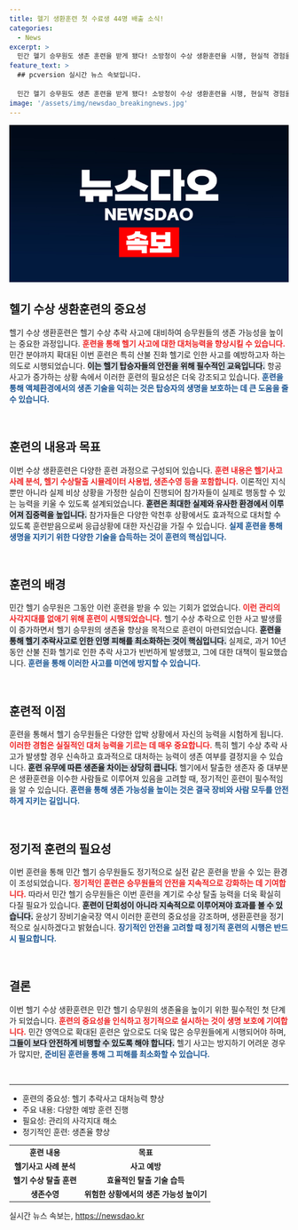 ```yaml
---
title: 헬기 생환훈련 첫 수료생 44명 배출 소식!
categories:
  - News
excerpt: >
  민간 헬기 승무원도 생존 훈련을 받게 됐다! 소방청이 수상 생환훈련을 시행, 현실적 경험을 통해 실제 사고 발생 시 생존율 향상에 기여할 전망. 탑승자들의 자신감이 높아지는 계기가 될 이 훈련, 자세한 내용이 궁금하다면 클릭!
feature_text: >
  ## pcversion 실시간 뉴스 속보입니다.

  민간 헬기 승무원도 생존 훈련을 받게 됐다! 소방청이 수상 생환훈련을 시행, 현실적 경험을 통해 실제 사고 발생 시 생존율 향상에 기여할 전망. 탑승자들의 자신감이 높아지는 계기가 될 이 훈련, 자세한 내용이 궁금하다면 클릭!
image: '/assets/img/newsdao_breakingnews.jpg'
---
```


<p><img src="/assets/img/newsdao_breakingnews.jpg" alt="pcversion 속보" /></p>

<h2 data-ke-size="size26">헬기 수상 생환훈련의 중요성</h2>

<p data-ke-size="size16">헬기 수상 생환훈련은 헬기 수상 추락 사고에 대비하여 승무원들의 생존 가능성을 높이는 중요한 과정입니다. <b><span style="color: #ee2323;">훈련을 통해 헬기 사고에 대한 대처능력을 향상시킬 수 있습니다.</span></b> 민간 분야까지 확대된 이번 훈련은 특히 산불 진화 헬기로 인한 사고를 예방하고자 하는 의도로 시행되었습니다. <b><span style="background-color: #21538527;">이는 헬기 탑승자들의 안전을 위해 필수적인 교육입니다.</span></b> 항공 사고가 증가하는 상황 속에서 이러한 훈련의 필요성은 더욱 강조되고 있습니다. <b><span style="color: #1a5490;">훈련을 통해 액체환경에서의 생존 기술을 익히는 것은 탑승자의 생명을 보호하는 데 큰 도움을 줄 수 있습니다.</span></b></p>

<p data-ke-size="size16">&nbsp;</p>

<h2 data-ke-size="size26">훈련의 내용과 목표</h2>

<p data-ke-size="size16">이번 수상 생환훈련은 다양한 훈련 과정으로 구성되어 있습니다. <b><span style="color: #ee2323;">훈련 내용은 헬기사고 사례 분석, 헬기 수상탈출 시뮬레이터 사용법, 생존수영 등을 포함합니다.</span></b> 이론적인 지식 뿐만 아니라 실제 비상 상황을 가정한 실습이 진행되어 참가자들이 실제로 행동할 수 있는 능력을 키울 수 있도록 설계되었습니다. <b><span style="background-color: #21538527;">훈련은 최대한 실제와 유사한 환경에서 이루어져 집중력을 높입니다.</span></b> 참가자들은 다양한 악천후 상황에서도 효과적으로 대처할 수 있도록 훈련받음으로써 응급상황에 대한 자신감을 가질 수 있습니다. <b><span style="color: #1a5490;">실제 훈련을 통해 생명을 지키기 위한 다양한 기술을 습득하는 것이 훈련의 핵심입니다.</span></b></p>

<p data-ke-size="size16">&nbsp;</p>

<h2 data-ke-size="size26">훈련의 배경</h2>

<p data-ke-size="size16">민간 헬기 승무원은 그동안 이런 훈련을 받을 수 있는 기회가 없었습니다. <b><span style="color: #ee2323;">이런 관리의 사각지대를 없애기 위해 훈련이 시행되었습니다.</span></b> 헬기 수상 추락으로 인한 사고 발생률이 증가하면서 헬기 승무원의 생존율 향상을 목적으로 훈련이 마련되었습니다. <b><span style="background-color: #21538527;">훈련을 통해 헬기 추락사고로 인한 인명 피해를 최소화하는 것이 핵심입니다.</span></b> 실제로, 과거 10년 동안 산불 진화 헬기로 인한 추락 사고가 빈번하게 발생했고, 그에 대한 대책이 필요했습니다. <b><span style="color: #1a5490;">훈련을 통해 이러한 사고를 미연에 방지할 수 있습니다.</span></b></p>

<p data-ke-size="size16">&nbsp;</p>

<h2 data-ke-size="size26">훈련적 이점</h2>

<p data-ke-size="size16">훈련을 통해서 헬기 승무원들은 다양한 압박 상황에서 자신의 능력을 시험하게 됩니다. <b><span style="color: #ee2323;">이러한 경험은 실질적인 대처 능력을 기르는 데 매우 중요합니다.</span></b> 특히 헬기 수상 추락 사고가 발생할 경우 신속하고 효과적으로 대처하는 능력이 생존 여부를 결정지을 수 있습니다. <b><span style="background-color: #21538527;">훈련 유무에 따른 생존율 차이는 상당히 큽니다.</span></b> 헬기에서 탈출한 생존자 중 대부분은 생환훈련을 이수한 사람들로 이루어져 있음을 고려할 때, 정기적인 훈련이 필수적임을 알 수 있습니다. <b><span style="color: #1a5490;">훈련을 통해 생존 가능성을 높이는 것은 결국 장비와 사람 모두를 안전하게 지키는 길입니다.</span></b></p>

<p data-ke-size="size16">&nbsp;</p>

<h2 data-ke-size="size26">정기적 훈련의 필요성</h2>

<p data-ke-size="size16">이번 훈련을 통해 민간 헬기 승무원들도 정기적으로 실전 같은 훈련을 받을 수 있는 환경이 조성되었습니다. <b><span style="color: #ee2323;">정기적인 훈련은 승무원들의 안전을 지속적으로 강화하는 데 기여합니다.</span></b> 따라서 민간 헬기 승무원들은 이번 훈련을 계기로 수상 탈출 능력을 더욱 확실히 다질 필요가 있습니다. <b><span style="background-color: #21538527;">훈련이 단회성이 아니라 지속적으로 이루어져야 효과를 볼 수 있습니다.</span></b> 윤상기 장비기술국장 역시 이러한 훈련의 중요성을 강조하며, 생환훈련을 정기적으로 실시하겠다고 밝혔습니다. <b><span style="color: #1a5490;">장기적인 안전을 고려할 때 정기적 훈련의 시행은 반드시 필요합니다.</span></b></p>

<p data-ke-size="size16">&nbsp;</p>

<h2 data-ke-size="size26">결론</h2>

<p data-ke-size="size16">이번 헬기 수상 생환훈련은 민간 헬기 승무원의 생존율을 높이기 위한 필수적인 첫 단계가 되었습니다. <b><span style="color: #ee2323;">훈련의 중요성을 인식하고 정기적으로 실시하는 것이 생명 보호에 기여합니다.</span></b> 민간 영역으로 확대된 훈련은 앞으로도 더욱 많은 승무원들에게 시행되어야 하며, <b><span style="background-color: #21538527;">그들이 보다 안전하게 비행할 수 있도록 해야 합니다.</span></b> 헬기 사고는 방지하기 어려운 경우가 많지만, <b><span style="color: #1a5490;">준비된 훈련을 통해 그 피해를 최소화할 수 있습니다.</span></b></p>

<p data-ke-size="size16">&nbsp;</p>

<hr>

<ul>
  <li>훈련의 중요성: 헬기 추락사고 대처능력 향상</li>
  <li>주요 내용: 다양한 예방 훈련 진행</li>
  <li>필요성: 관리의 사각지대 해소</li>
  <li>정기적인 훈련: 생존율 향상</li>
</ul>

<table>
  <tr>
    <td style="text-align: center; height: 17px;"><b>훈련 내용</b></td>
    <td style="text-align: center; height: 17px;"><b>목표</b></td>
  </tr>
  <tr>
    <td style="text-align: center; height: 17px;"><b>헬기사고 사례 분석</b></td>
    <td style="text-align: center; height: 17px;"><b>사고 예방</b></td>
  </tr>
  <tr>
    <td style="text-align: center; height: 17px;"><b>헬기 수상 탈출 훈련</b></td>
    <td style="text-align: center; height: 17px;"><b>효율적인 탈출 기술 습득</b></td>
  </tr>
  <tr>
    <td style="text-align: center; height: 17px;"><b>생존수영</b></td>
    <td style="text-align: center; height: 17px;"><b>위험한 상황에서의 생존 가능성 높이기</b></td>
  </tr>
</table>
실시간 뉴스 속보는, <a href="https://newsdao.kr" rel="dofollow">https://newsdao.kr</a>


